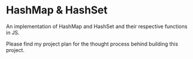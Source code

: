 # HashMap & HashSet

An implementation of HashMap and HashSet and their respective functions in JS.

Please find my project plan for the thought process behind building this project.
